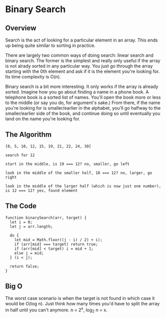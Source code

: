 # Binary Search

## Overview

Search is the act of looking for a particular element in an array. This ends up being quite similar to sorting in practice.

There are largely two common ways of doing search: linear search and binary search. The former is the simplest and really only useful if the array is not alrady sorted in any particular way. You just go through the array starting with the 0th element and ask if it is the element you're looking for. Its time complexity is O(n).

Binary search is a bit more interesting. It only works if the array is already sorted. Imagine how you go about finding a name in a phone book. A telephone book is a sorted list of names. You'll open the book more or less to the middle (or say you do, for argument's sake.) From there, if the name you're looking for is smaller/earlier in the alphabet, you'll go halfway to the smaller/earlier side of the book, and continue doing so until eventually you land on the name you're looking for.

## The Algorithm

```
[0, 5, 10, 12, 15, 19, 21, 22, 24, 30]

search for 12

start in the middle, is 19 === 12? no, smaller, go left

look in the middle of the smaller half, 10 === 12? no, larger, go right

look in the middle of the larger half (which is now just one number), is 12 === 12? yes, found element
```

## The Code

```
function binarySearch(arr, target) {
  let i = 0;
  let j = arr.length;
  
  do {
    let mid = Math.floor((j - i) / 2) + i);
    if (arr[mid] === target) return true;
    if (arr[mid] < target) i = mid + 1;
    else j = mid;
  } (i < j);
  
  return false;
}
```

## Big O

The worst case scenario is when the target is not found in which case it would be O(log n). Just think how many times you'd have to split the array in half until you can't anymore. n = 2<sup>x</sup>, log<sub>2</sub> n = x.

